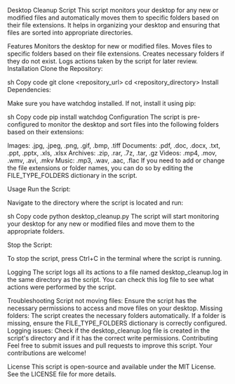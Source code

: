 Desktop Cleanup Script
This script monitors your desktop for any new or modified files and automatically moves them to specific folders based on their file extensions. It helps in organizing your desktop and ensuring that files are sorted into appropriate directories.

Features
Monitors the desktop for new or modified files.
Moves files to specific folders based on their file extensions.
Creates necessary folders if they do not exist.
Logs actions taken by the script for later review.
Installation
Clone the Repository:

sh
Copy code
git clone <repository_url>
cd <repository_directory>
Install Dependencies:

Make sure you have watchdog installed. If not, install it using pip:

sh
Copy code
pip install watchdog
Configuration
The script is pre-configured to monitor the desktop and sort files into the following folders based on their extensions:

Images: .jpg, .jpeg, .png, .gif, .bmp, .tiff
Documents: .pdf, .doc, .docx, .txt, .ppt, .pptx, .xls, .xlsx
Archives: .zip, .rar, .7z, .tar, .gz
Videos: .mp4, .mov, .wmv, .avi, .mkv
Music: .mp3, .wav, .aac, .flac
If you need to add or change the file extensions or folder names, you can do so by editing the FILE_TYPE_FOLDERS dictionary in the script.

Usage
Run the Script:

Navigate to the directory where the script is located and run:

sh
Copy code
python desktop_cleanup.py
The script will start monitoring your desktop for any new or modified files and move them to the appropriate folders.

Stop the Script:

To stop the script, press Ctrl+C in the terminal where the script is running.

Logging
The script logs all its actions to a file named desktop_cleanup.log in the same directory as the script. You can check this log file to see what actions were performed by the script.

Troubleshooting
Script not moving files: Ensure the script has the necessary permissions to access and move files on your desktop.
Missing folders: The script creates the necessary folders automatically. If a folder is missing, ensure the FILE_TYPE_FOLDERS dictionary is correctly configured.
Logging issues: Check if the desktop_cleanup.log file is created in the script's directory and if it has the correct write permissions.
Contributing
Feel free to submit issues and pull requests to improve this script. Your contributions are welcome!

License
This script is open-source and available under the MIT License. See the LICENSE file for more details.

